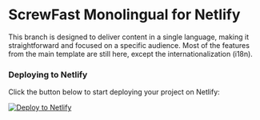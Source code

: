 # ScrewFast Monolingual for Netlify

This branch is designed to deliver content in a single language, making it straightforward and focused on a specific audience. Most of the features from the main template are still here, except the internationalization (i18n).

### Deploying to Netlify

Click the button below to start deploying your project on Netlify:  

[![Deploy to Netlify](https://www.netlify.com/img/deploy/button.svg)](https://app.netlify.com/start/deploy?repository=https://github.com/mearashadowfax/ScrewFast/tree/monolingual-site-netlify)
